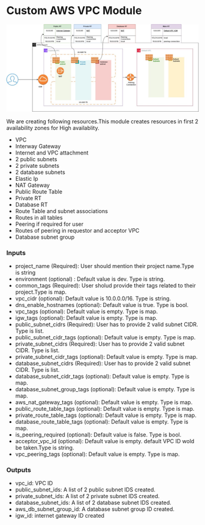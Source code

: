 # Custom AWS VPC Module

![alt text](images/vpc.jpeg)

We are creating following resources.This module creates resources in first 2 availability zones for High availablity.

* VPC
* Interway Gateway
* Internet and VPC attachment
* 2 public subnets
* 2 private subnets
* 2 database subnets
* Elastic Ip
* NAT Gateway
* Public Route Table
* Private RT
* Database RT
* Route Table and subnet associations
* Routes in all tables
* Peering if required for user
* Routes of peering in requestor and acceptor VPC
* Database subnet group


### Inputs
* project_name (Required): User should mention their project name.Type is string
* environment (optional) : Default value is dev. Type is string.
* common_tags (Required): User sholud provide their tags related to their project.Type is map.
* vpc_cidr (optional): Default value is 10.0.0.0/16. Type is string.
* dns_enable_hostnames (optional): Default value is true. Type is bool.  
* vpc_tags (optional): Default value is empty. Type is map.
* igw_tags (optional): Default value is empty. Type is map.
* public_subnet_cidrs (Required): User has to provide 2 valid subnet CIDR. Type is list.
* public_subnet_cidr_tags (optional): Default value is empty. Type is map.
* private_subnet_cidrs (Required): User has to provide 2 valid subnet CIDR. Type is list.
* private_subnet_cidr_tags (optional): Default value is empty. Type is map.
* database_subnet_cidrs (Required): User has to provide 2 valid subnet CIDR. Type is list.
* database_subnet_cidr_tags (optional): Default value is empty. Type is map.
* database_subnet_group_tags (optional): Default value is empty. Type is map.
* aws_nat_gateway_tags (optional): Default value is empty. Type is map.
* public_route_table_tags (optional): Default value is empty. Type is map.
* private_route_table_tags (optional): Default value is empty. Type is map.
* database_route_table_tags (optional): Default value is empty. Type is map.
* is_peering_required (optional): Default value is false. Type is bool.
* acceptor_vpc_id (optional): Default value is empty. default VPC ID wold be taken.Type is string.
* vpc_peering_tags (optional): Default value is empty. Type is map.

### Outputs

* vpc_id: VPC ID
* public_subnet_ids: A list of 2 public subnet IDS created.
* private_subnet_ids: A list of 2 private subnet IDS created.
* database_subnet_ids: A list of 2 database subnet IDS created.
* aws_db_subnet_group_id: A database subnet group ID created.
* igw_id: internet gateway ID created